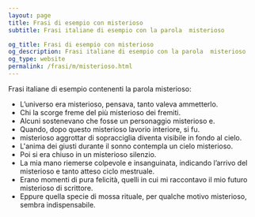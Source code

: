 ```yaml
---
layout: page
title: Frasi di esempio con misterioso 
subtitle: Frasi italiane di esempio con la parola  misterioso

og_title: Frasi di esempio con misterioso 
og_description: Frasi italiane di esempio con la parola  misterioso
og_type: website
permalink: /frasi/m/misterioso.html
---
```


Frasi italiane di esempio contenenti la parola misterioso:


- L’universo era misterioso, pensava, tanto valeva ammetterlo.
- Chi la scorge freme del più misterioso dei fremiti.
- Alcuni sostenevano che fosse un personaggio misterioso e.
- Quando, dopo questo misterioso lavorio interiore, si fu.
- misterioso aggrottar di sopracciglia diventa visibile in fondo al cielo.
- L'anima dei giusti durante il sonno contempla un cielo misterioso.
- Poi si era chiuso in un misterioso silenzio.
- La mia mano riemerse colpevole e insanguinata, indicando l’arrivo del misterioso e tanto atteso ciclo mestruale.
- Erano momenti di pura felicità, quelli in cui mi raccontavo il mio futuro misterioso di scrittore.
- Eppure quella specie di mossa rituale, per qualche motivo misterioso, sembra indispensabile.
